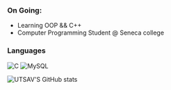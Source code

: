 <h3>
 On Going: 
 </h3> 
 <ul>
 <li> Learning OOP && C++
 <li>Computer Programming Student @ Seneca college </li>
</ul>


<h3> Languages</h3>

![C](https://img.shields.io/badge/c-%2300599C.svg?style=for-the-badge&logo=c&logoColor=white)
![MySQL](https://img.shields.io/badge/mysql-%2300f.svg?style=for-the-badge&logo=mysql&logoColor=white)


![UTSAV'S GitHub stats](https://github-readme-stats.vercel.app/api?username=ZososoUtsav&show_icons=true&theme=transparent)
